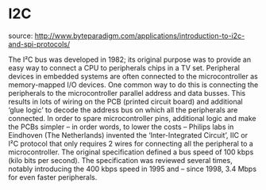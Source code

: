 # I2C

source: http://www.byteparadigm.com/applications/introduction-to-i2c-and-spi-protocols/

The I²C bus was developed in 1982; its original purpose was to provide an easy way to connect a CPU to peripherals chips in a TV set. Peripheral devices in embedded systems are often connected to the microcontroller as memory-mapped I/O devices. One common way to do this is connecting the peripherals to the microcontroller parallel address and data busses. This results in lots of wiring on the PCB (printed circuit board) and additional ‘glue logic’ to decode the address bus on which all the peripherals are connected. In order to spare microcontroller pins, additional logic and make the PCBs simpler – in order words, to lower the costs – Philips labs in Eindhoven (The Netherlands) invented the ‘Inter-Integrated Circuit’, IIC or I²C protocol that only requires 2 wires for connecting all the peripheral to a microcontroller. The original specification defined a bus speed of 100 kbps (kilo bits per second). The specification was reviewed several times, notably introducing the 400 kbps speed in 1995 and – since 1998, 3.4 Mbps for even faster peripherals.
